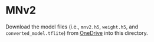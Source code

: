 # MNv2

Download the model files (i.e., `mnv2.h5`, `weight.h5`, and `converted_model.tflite`) from [OneDrive](https://stuxjtueducn-my.sharepoint.com/:f:/g/personal/wangluhui_stu_xjtu_edu_cn/EvwR4E5_wZZPqPlRNLXcbMIBwUw-cMISy-dnOg0NDhjd2Q?e=RkE2F8) into this directory.